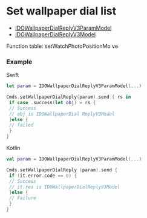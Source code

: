 # Set wallpaper dial list
* [IDOWallpaperDialReplyV3ParamModel](../model/IDOWallpaperDialReplyV3ParamModel.md)
* [IDOWallpaperDialReplyV3Model](../model/IDOWallpaperDialReplyV3Model.md)

Function table: setWatchPhotoPositionMo ve

### Example

Swift 
```swift
let param = IDOWallpaperDialReplyV3ParamModel(...)

Cmds.setWallpaperDialReply(param).send { rs in
 if case .success(let obj) = rs {
 // Success 
 // obj is IDOWallpaperDial ReplyV3Model 
 }else {
 // failed
 }
}
```

Kotlin
```kotlin
val param = IDOWallpaperDialReplyV3ParamModel(...)

Cmds.setWallpaperDialReply (param).send {
 if (it.error.code == 0) {
 // Success
 // it.res is IDOWallpaperDialReplyV3Model
 }else {
 // Failure
 }
}
```
